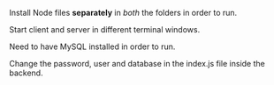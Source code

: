 Install Node files **separately** in *both* the folders in order to run.

Start client and server in different terminal windows.

Need to have MySQL installed in order to run.

Change the password, user and database in the index.js file inside the backend.
